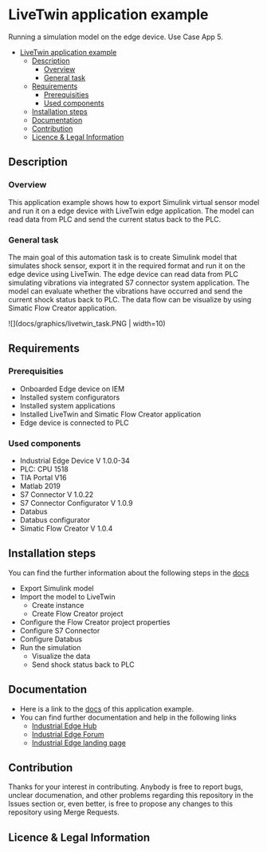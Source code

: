# LiveTwin application example 

Running a simulation model on the edge device. Use Case App 5. 

- [LiveTwin application example](#livetwin-application-example)
  - [Description](#description)
    - [Overview](#overview)
    - [General task](#general-task)
  - [Requirements](#requirements)
    - [Prerequisities](#prerequisities)
    - [Used components](#used-components)
  - [Installation steps](#installation-steps)
  - [Documentation](#documentation)
  - [Contribution](#contribution)
  - [Licence & Legal Information](#licence--legal-information)

## Description


###  Overview
This application example shows how to export Simulink virtual sensor model and run it on a edge device with LiveTwin edge application. The model can read data from PLC and send the current status back to the PLC. 

### General task
The main goal of this automation task is to create Simulink model that simulates shock sensor, export it in the required format and run it on the edge device using LiveTwin. The edge device can read data from PLC simulating vibrations via integrated S7 connector system application. The model can evaluate whether the vibrations have occurred and send the current shock status back to PLC. The data flow can be visualize by using Simatic Flow Creator application.



![](docs/graphics/livetwin_task.PNG | width=10)

## Requirements

###  Prerequisities

- Onboarded Edge device on IEM
- Installed system configurators
- Installed system applications
- Installed LiveTwin and Simatic Flow Creator application
- Edge device is connected to PLC 


### Used components

- Industrial Edge Device V 1.0.0-34
- PLC: CPU 1518
- TIA Portal V16 
- Matlab 2019
- S7 Connector V 1.0.22 
- S7 Connector Configurator V 1.0.9
- Databus 
- Databus configurator
- Simatic Flow Creator V 1.0.4


## Installation steps
You can find the further information about the following steps in the [docs](docs/Installation.md)
- Export Simulink model 
- Import the model to LiveTwin  
  - Create instance
  - Create Flow Creator project
- Configure the Flow Creator project properties
- Configure S7 Connector 
- Configure Databus 
- Run the simulation 
  - Visualize the data 
  - Send shock status back to PLC

## Documentation
- Here is a link to the [docs](docs/) of this application example.
- You can find further documentation and help in the following links
  - [Industrial Edge Hub](https://iehub.eu1.edge.siemens.cloud/#/documentation)
  - [Industrial Edge Forum](https://www.siemens.com/industrial-edge-forum)
  - [Industrial Edge landing page](https://new.siemens.com/global/en/products/automation/topic-areas/industrial-edge/simatic-edge.html)
  
## Contribution
Thanks for your interest in contributing. Anybody is free to report bugs, unclear documenation, and other problems regarding this repository in the Issues section or, even better, is free to propose any changes to this repository using Merge Requests.

## Licence & Legal Information